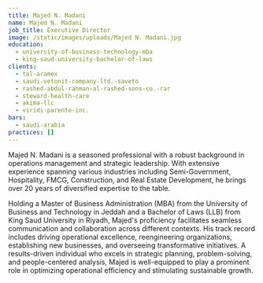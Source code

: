 ```yaml
---
title: Majed N. Madani
name: Majed N. Madani
job_title: Executive Director
image: /static/images/uploads/Majed N. Madani.jpg
education:
  - university-of-business-technology-mba
  - king-saud-university-bachelor-of-laws
clients:
  - tal-aramex
  - saudi-vetonit-company-ltd.-saveto
  - rashed-abdul-rahman-al-rashed-sons-co.-rar
  - steward-health-care
  - akima-llc
  - viridi-parente-inc.
bars:
  - saudi-arabia
practices: []
---
```

Majed N. Madani is a seasoned professional with a robust background in operations management and strategic leadership. With extensive experience spanning various industries including Semi-Government, Hospitality, FMCG, Construction, and Real Estate Development, he brings over 20 years of diversified expertise to the table. 

Holding a Master of Business Administration (MBA) from the University of Business and Technology in Jeddah and a Bachelor of Laws (LLB) from King Saud University in Riyadh, Majed's proficiency facilitates seamless communication and collaboration across different contexts. His track record includes driving operational excellence, reengineering organizations, establishing new businesses, and overseeing transformative initiatives. A results-driven individual who excels in strategic planning, problem-solving, and people-centered analysis, Majed is well-equipped to play a prominent role in optimizing operational efficiency and stimulating sustainable growth.
